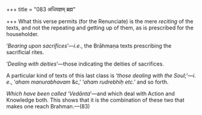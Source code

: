 +++
title = "083 अधियज्ञम् ब्रह्म"

+++
What this verse permits (for the Renunciate) is the mere *reciting* of
the texts, and not the repeating and getting up of them, as is
prescribed for the householder.

‘*Bearing upon sacrifices*’—*i.e*., the Brāhmaṇa texts prescribing the
sacrificial rites.

‘*Dealing with deities*’—those indicating the deities of sacrifices.

A particular kind of texts of this last class is ‘*those dealing with
the Soul*;’—*i*. *e*., ‘*aham manurabhavam* &c,’ ‘*aham rudrebhiḥ*
*etc*.’ and so forth.

*Which have been called ‘Vedānta*’—and which deal with Action and
Knowledge both. This shows that it is the combination of these two that
makes one reach Brahman.—(83)


